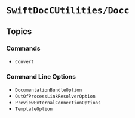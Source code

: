 # ``SwiftDocCUtilities/Docc``

## Topics 

### Commands

- ``Convert``

### Command Line Options

- ``DocumentationBundleOption``
- ``OutOfProcessLinkResolverOption``
- ``PreviewExternalConnectionOptions``
- ``TemplateOption``

<!-- Copyright (c) 2021 Apple Inc and the Swift Project authors. All Rights Reserved. -->
